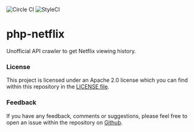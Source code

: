 ![Circle CI](https://circleci.com/gh/phpscrapers/netflix.png?style=shield " ") 
![StyleCI](https://styleci.io/repos/102385804/shield " ")

# php-netflix
Unofficial API crawler to get Netflix viewing history.

### License

This project is licensed under an Apache 2.0 license which you can find within
this repository in the [LICENSE file](https://github.com/phpscrapers/netflix/blob/master/LICENSE).


### Feedback

If you have any feedback, comments or suggestions, please feel free to open an
issue within the repository on [Github](https://github.com/phpscrapers/netflix).
